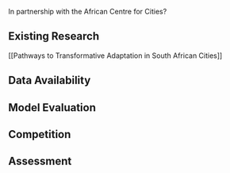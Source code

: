 In partnership with the African Centre for Cities?
## Existing Research
[[Pathways to Transformative Adaptation in South African Cities]]

## Data Availability

## Model Evaluation

## Competition

## Assessment



